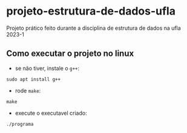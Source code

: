 # projeto-estrutura-de-dados-ufla

Projeto prático feito durante a disciplina de estrutura de dados na ufla 2023-1

## Como executar o projeto no linux

- se não tiver, instale o `g++`:

```
sudo apt install g++
```

- rode `make`:

```
make
```

- execute o executavel criado:

```
./programa
```

